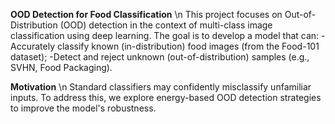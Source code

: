 **OOD Detection for Food Classification** \n
This project focuses on Out-of-Distribution (OOD) detection in the context of multi-class image classification using deep learning. The goal is to develop a model that can:
  -Accurately classify known (in-distribution) food images (from the Food-101 dataset);
  -Detect and reject unknown (out-of-distribution) samples (e.g., SVHN, Food Packaging).

**Motivation** \n
Standard classifiers may confidently misclassify unfamiliar inputs. To address this, we explore energy-based OOD detection strategies to improve the model's robustness.
